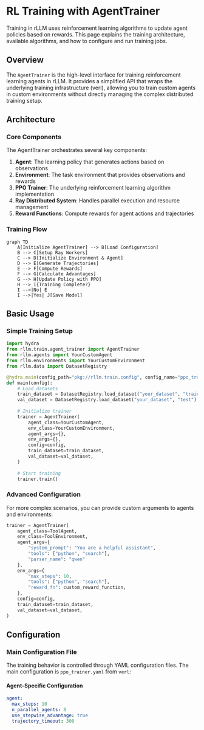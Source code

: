 # RL Training with AgentTrainer

Training in rLLM uses reinforcement learning algorithms to update agent policies based on rewards. This page explains the training architecture, available algorithms, and how to configure and run training jobs.

## Overview

The `AgentTrainer` is the high-level interface for training reinforcement learning agents in rLLM. It provides a simplified API that wraps the underlying training infrastructure (verl), allowing you to train custom agents in custom environments without directly managing the complex distributed training setup.

## Architecture

### Core Components

The AgentTrainer orchestrates several key components:

1. **Agent**: The learning policy that generates actions based on observations
2. **Environment**: The task environment that provides observations and rewards
3. **PPO Trainer**: The underlying reinforcement learning algorithm implementation
4. **Ray Distributed System**: Handles parallel execution and resource management
5. **Reward Functions**: Compute rewards for agent actions and trajectories

### Training Flow

```mermaid
graph TD
    A[Initialize AgentTrainer] --> B[Load Configuration]
    B --> C[Setup Ray Workers]
    C --> D[Initialize Environment & Agent]
    D --> E[Generate Trajectories]
    E --> F[Compute Rewards]
    F --> G[Calculate Advantages]
    G --> H[Update Policy with PPO]
    H --> I{Training Complete?}
    I -->|No| E
    I -->|Yes| J[Save Model]
```

## Basic Usage

### Simple Training Setup

```python
import hydra
from rllm.train.agent_trainer import AgentTrainer
from rllm.agents import YourCustomAgent
from rllm.environments import YourCustomEnvironment
from rllm.data import DatasetRegistry

@hydra.main(config_path="pkg://rllm.train.config", config_name="ppo_trainer")
def main(config):
    # Load datasets
    train_dataset = DatasetRegistry.load_dataset("your_dataset", "train")
    val_dataset = DatasetRegistry.load_dataset("your_dataset", "test")
    
    # Initialize trainer
    trainer = AgentTrainer(
        agent_class=YourCustomAgent,
        env_class=YourCustomEnvironment,
        agent_args={},
        env_args={},
        config=config,
        train_dataset=train_dataset,
        val_dataset=val_dataset,
    )
    
    # Start training
    trainer.train()
```

### Advanced Configuration

For more complex scenarios, you can provide custom arguments to agents and environments:

```python
trainer = AgentTrainer(
    agent_class=ToolAgent,
    env_class=ToolEnvironment,
    agent_args={
        "system_prompt": "You are a helpful assistant",
        "tools": ["python", "search"],
        "parser_name": "qwen"
    },
    env_args={
        "max_steps": 10,
        "tools": ["python", "search"],
        "reward_fn": custom_reward_function,
    },
    config=config,
    train_dataset=train_dataset,
    val_dataset=val_dataset,
)
```

## Configuration

### Main Configuration File

The training behavior is controlled through YAML configuration files. The main configuration is `ppo_trainer.yaml` from `verl`:

#### Agent-Specific Configuration
```yaml
agent:
  max_steps: 10
  n_parallel_agents: 8
  use_stepwise_advantage: true
  trajectory_timeout: 300
```